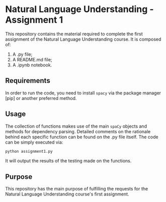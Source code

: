 # Natural Language Understanding - Assignment 1

This repository contains the material required to complete the first assignment of the Natural Language Understanding course. It is composed of:
1. A .py file;
2. A README.md file;
3. A .ipynb notebook.

## Requirements

In order to run the code, you need to install `spacy` via the package manager [pip] or another preferred method.


## Usage
The collection of functions makes use of the main `spaCy` objects and methods for dependency parsing. Detailed comments on the rationale behind each specific function can be found on the .py file itself. The code can be simply executed via:

```bash
python assignment1.py
```

It will output the results of the testing made on the functions.


## Purpose
This repository has the main purpose of fulfilling the requests for the Natural Language Understanding course's first assignment.
